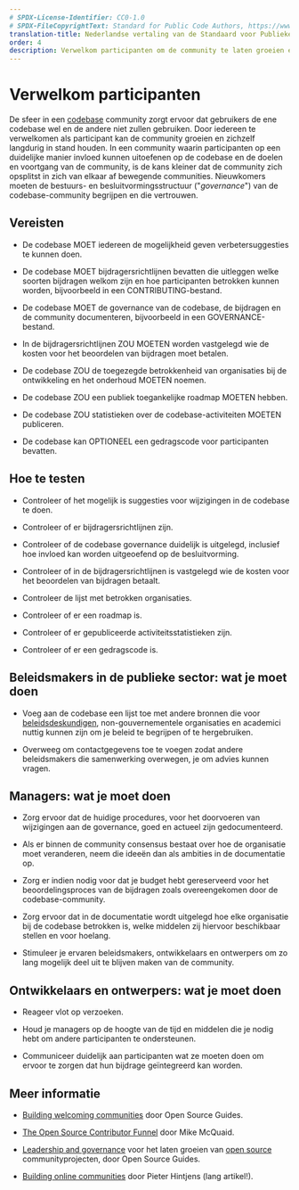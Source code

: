```yaml
---
# SPDX-License-Identifier: CC0-1.0
# SPDX-FileCopyrightText: Standard for Public Code Authors, https://www.standardforpubliccode.org/AUTHORS.html
translation-title: Nederlandse vertaling van de Standaard voor Publieke Code
order: 4
description: Verwelkom participanten om de community te laten groeien en zichzelf langdurig in stand te houden.
---
```


# Verwelkom participanten

De sfeer in een [codebase](../glossary.html#codebase) community zorgt ervoor dat gebruikers de ene codebase wel en de andere niet zullen gebruiken. Door iedereen te verwelkomen als participant kan de community groeien en zichzelf langdurig in stand houden. In een community waarin participanten op een duidelijke manier invloed kunnen uitoefenen op de codebase en de doelen en voortgang van de community, is de kans kleiner dat de community zich opsplitst in zich van elkaar af bewegende communities. Nieuwkomers moeten de bestuurs- en besluitvormingsstructuur ("*governance*") van de codebase-community begrijpen en die vertrouwen.

## Vereisten

- De codebase MOET iedereen de mogelijkheid geven verbetersuggesties te kunnen doen.

- De codebase MOET bijdragersrichtlijnen bevatten die uitleggen welke soorten bijdragen welkom zijn en hoe participanten betrokken kunnen worden, bijvoorbeeld in een CONTRIBUTING-bestand.

- De codebase MOET de governance van de codebase, de bijdragen en de community documenteren, bijvoorbeeld in een GOVERNANCE-bestand.

- In de bijdragersrichtlijnen ZOU MOETEN worden vastgelegd wie de kosten voor het beoordelen van bijdragen moet betalen.

- De codebase ZOU de toegezegde betrokkenheid van organisaties bij de ontwikkeling en het onderhoud MOETEN noemen.

- De codebase ZOU een publiek toegankelijke roadmap MOETEN hebben.

- De codebase ZOU statistieken over de codebase-activiteiten MOETEN publiceren.

- De codebase kan OPTIONEEL een gedragscode voor participanten bevatten.

## Hoe te testen

- Controleer of het mogelijk is suggesties voor wijzigingen in de codebase te doen.

- Controleer of er bijdragersrichtlijnen zijn.

- Controleer of de codebase governance duidelijk is uitgelegd, inclusief hoe invloed kan worden uitgeoefend op de besluitvorming.

- Controleer of in de bijdragersrichtlijnen is vastgelegd wie de kosten voor het beoordelen van bijdragen betaalt.

- Controleer de lijst met betrokken organisaties.

- Controleer of er een roadmap is.

- Controleer of er gepubliceerde activiteitsstatistieken zijn.

- Controleer of er een gedragscode is.

## Beleidsmakers in de publieke sector: wat je moet doen

- Voeg aan de codebase een lijst toe met andere bronnen die voor [beleidsdeskundigen](../glossary.html#beleid), non-gouvernementele organisaties en academici nuttig kunnen zijn om je beleid te begrijpen of te hergebruiken.

- Overweeg om contactgegevens toe te voegen zodat andere beleidsmakers die samenwerking overwegen, je om advies kunnen vragen.

## Managers: wat je moet doen

- Zorg ervoor dat de huidige procedures, voor het doorvoeren van wijzigingen aan de governance, goed en actueel zijn gedocumenteerd.

- Als er binnen de community consensus bestaat over hoe de organisatie moet veranderen, neem die ideeën dan als ambities in de documentatie op.

- Zorg er indien nodig voor dat je budget hebt gereserveerd voor het beoordelingsproces van de bijdragen zoals overeengekomen door de codebase-community.

- Zorg ervoor dat in de documentatie wordt uitgelegd hoe elke organisatie bij de codebase betrokken is, welke middelen zij hiervoor beschikbaar stellen en voor hoelang.

- Stimuleer je ervaren beleidsmakers, ontwikkelaars en ontwerpers om zo lang mogelijk deel uit te blijven maken van de community.

## Ontwikkelaars en ontwerpers: wat je moet doen

- Reageer vlot op verzoeken.

- Houd je managers op de hoogte van de tijd en middelen die je nodig hebt om andere participanten te ondersteunen.

- Communiceer duidelijk aan participanten wat ze moeten doen om ervoor te zorgen dat hun bijdrage geïntegreerd kan worden.

## Meer informatie

* [Building welcoming communities](https://opensource.guide/building-community/) door Open Source Guides.

* [The Open Source Contributor Funnel](https://mikemcquaid.com/2018/08/14/the-open-source-contributor-funnel-why-people-dont-contribute-to-your-open-source-project/) door Mike McQuaid.

* [Leadership and governance](https://opensource.guide/leadership-and-governance/) voor het laten groeien van [open source](../glossary.md#open-source) communityprojecten, door Open Source Guides.

* [Building online communities](http://hintjens.com/blog:117) door Pieter Hintjens (lang artikel!).
